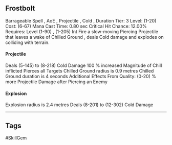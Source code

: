 ## Frostbolt
Barrageable
Spell , AoE , Projectile , Cold , Duration
Tier: 3
Level: (1-20)
Cost: (6-67) Mana
Cast Time: 0.80 sec
Critical Hit Chance: 12.00%
Requires: Level (1-90) , (1-205) Int
Fire a slow-moving Piercing Projectile that leaves a wake of Chilled Ground , deals Cold damage and explodes on colliding with terrain.
#### Projectile
Deals (5-145) to (8-218) Cold Damage
100 % increased Magnitude of Chill inflicted
Pierces all Targets
Chilled Ground radius is 0.9 metres
Chilled Ground duration is 4 seconds
Additional Effects From Quality:
(0-20) % more Projectile Damage after Piercing an Enemy
#### Explosion
Explosion radius is 2.4 metres
Deals (8-201) to (12-302) Cold Damage

---
## Tags
#SkillGem
